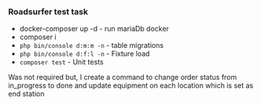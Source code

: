 ### Roadsurfer test task

* docker-composer up -d - run mariaDb docker 
* composer i 
* `php bin/console d:m:m -n` - table migrations
* `php bin/console d:f:l -n` - Fixture load
* `composer test` - Unit tests

Was not required but, I create a command to change order status from in_progress to done and update equipment on each 
location which is set as end station
